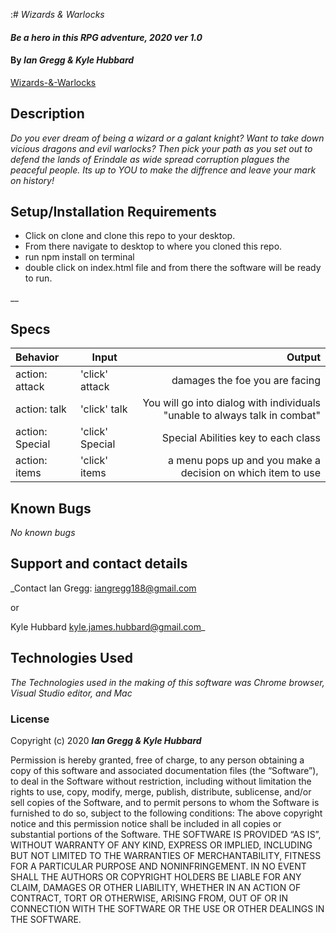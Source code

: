 :# _Wizards & Warlocks_

#### _Be a hero in this RPG adventure, 2020 ver 1.0_

#### By _Ian Gregg & Kyle Hubbard_
[Wizards-&-Warlocks](https://github.com/oldgregg89/rpg-Wizards-Warlocks)

## Description

_Do you ever dream of being a wizard or a galant knight?
Want to take down vicious dragons and evil warlocks? Then pick your path as you set out to defend the lands of Erindale as wide spread corruption plagues the peaceful people. Its up to YOU to make the diffrence and leave your mark on history!_

## Setup/Installation Requirements


* Click on clone and clone this repo to your desktop.
* From there navigate to desktop to where you cloned this repo.
* run npm install on terminal 
* double click on index.html file and from there the software will be ready to run.


__

## Specs

| Behavior    | Input | Output |
| :---------- | ----- | -----: |
| action: attack | 'click' attack | damages the foe you are facing |
| action: talk | 'click' talk | You will go into dialog with individuals "unable to always talk in combat"  |
| action: Special | 'click' Special | Special Abilities key to each class |
| action: items | 'click' items | a menu pops up and you make a decision on which item to use |



## Known Bugs

_No known bugs_

## Support and contact details

_Contact Ian Gregg: <iangregg188@gmail.com>

or 

Kyle Hubbard <kyle.james.hubbard@gmail.com>_

## Technologies Used

_The Technologies used in the making of this software was Chrome browser, Visual Studio editor, and Mac_

### License

Copyright (c) 2020 **_Ian Gregg & Kyle Hubbard_**

Permission is hereby granted, free of charge, to any person obtaining a copy of this software and associated documentation files (the “Software”), to deal in the Software without restriction, including without limitation the rights to use, copy, modify, merge, publish, distribute, sublicense, and/or sell copies of the Software, and to permit persons to whom the Software is furnished to do so, subject to the following conditions:
The above copyright notice and this permission notice shall be included in all copies or substantial portions of the Software.
THE SOFTWARE IS PROVIDED “AS IS”, WITHOUT WARRANTY OF ANY KIND, EXPRESS OR IMPLIED, INCLUDING BUT NOT LIMITED TO THE WARRANTIES OF MERCHANTABILITY, FITNESS FOR A PARTICULAR PURPOSE AND NONINFRINGEMENT. IN NO EVENT SHALL THE AUTHORS OR COPYRIGHT HOLDERS BE LIABLE FOR ANY CLAIM, DAMAGES OR OTHER LIABILITY, WHETHER IN AN ACTION OF CONTRACT, TORT OR OTHERWISE, ARISING FROM, OUT OF OR IN CONNECTION WITH THE SOFTWARE OR THE USE OR OTHER DEALINGS IN THE SOFTWARE.
